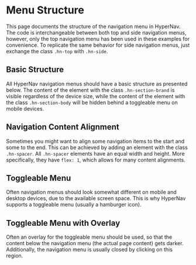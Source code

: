 ﻿# Menu Structure

This page documents the structure of the navigation menu in HyperNav. The 
code is interchangeable between both top and side navigation menus, however,
only the top navigation menu has been used in these examples for convenience.
To replicate the same behavior for side navigation menus, just exchange the
class `.hn-top` with `.hn-side`.

## Basic Structure

All HyperNav navigation menus should have a basic structure as presented
below. The content of the element with the class `.hn-section-brand` is visible
regardless of the device size, while the content of the element with the 
class `.hn-section-body` will be hidden behind a toggleable menu on mobile
devices.

<div class="example only-code" data-src="/static/examples/general/structure/basic.html"></div>

## Navigation Content Alignment

Sometimes you might want to align some navigation items to the start
and some to the end. This can be achieved by adding an element
with the class `.hn-spacer`. All `.hn-spacer` elements have an equal width
and height. More specifically, they have `flex: 1`, which allows for many 
content alignments.

<div class="example only-code" data-src="/static/examples/general/structure/alignment.html"></div>

## Toggleable Menu

Often navigation menus should look somewhat different on mobile and desktop
devices, due to the available screen space. This is why HyperNav supports
a toggleable menu (usually a hamburger icon).

<div class="example only-code" data-src="/static/examples/general/structure/toggleable.html"></div>

## Toggleable Menu with Overlay

Often an overlay for the toggleable menu should be used, so that the content
below the navigation menu (the actual page content) gets darker. Additionally,
the navigation menu is usually closed by clicking on this region.

<div class="example only-code" data-src="/static/examples/general/structure/toggleable-with-overlay.html"></div>
